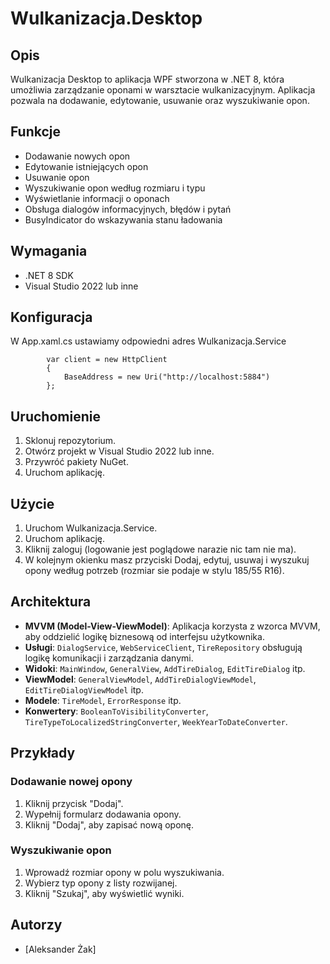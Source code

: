 # Wulkanizacja.Desktop

## Opis
Wulkanizacja Desktop to aplikacja WPF stworzona w .NET 8, która umożliwia zarządzanie oponami w warsztacie wulkanizacyjnym. Aplikacja pozwala na dodawanie, edytowanie, usuwanie oraz wyszukiwanie opon.

## Funkcje
- Dodawanie nowych opon
- Edytowanie istniejących opon
- Usuwanie opon
- Wyszukiwanie opon według rozmiaru i typu
- Wyświetlanie informacji o oponach
- Obsługa dialogów informacyjnych, błędów i pytań
- BusyIndicator do wskazywania stanu ładowania

## Wymagania
- .NET 8 SDK
- Visual Studio 2022 lub inne

## Konfiguracja
W App.xaml.cs ustawiamy odpowiedni adres Wulkanizacja.Service

            var client = new HttpClient
            {
                BaseAddress = new Uri("http://localhost:5884")
            };
            

## Uruchomienie
1. Sklonuj repozytorium.
2. Otwórz projekt w Visual Studio 2022 lub inne.
3. Przywróć pakiety NuGet.
4. Uruchom aplikację.

## Użycie
1. Uruchom Wulkanizacja.Service.
1. Uruchom aplikację.
2. Kliknij zaloguj (logowanie jest poglądowe narazie nic tam nie ma).
3. W kolejnym okienku masz przyciski Dodaj, edytuj, usuwaj i wyszukuj opony według potrzeb (rozmiar sie podaje w stylu 185/55 R16).

## Architektura
- **MVVM (Model-View-ViewModel)**: Aplikacja korzysta z wzorca MVVM, aby oddzielić logikę biznesową od interfejsu użytkownika.
- **Usługi**: `DialogService`, `WebServiceClient`, `TireRepository` obsługują logikę komunikacji i zarządzania danymi.
- **Widoki**: `MainWindow`, `GeneralView`, `AddTireDialog`, `EditTireDialog` itp.
- **ViewModel**: `GeneralViewModel`, `AddTireDialogViewModel`, `EditTireDialogViewModel` itp.
- **Modele**: `TireModel`, `ErrorResponse` itp.
- **Konwertery**: `BooleanToVisibilityConverter`, `TireTypeToLocalizedStringConverter`, `WeekYearToDateConverter`.

## Przykłady
### Dodawanie nowej opony
1. Kliknij przycisk "Dodaj".
2. Wypełnij formularz dodawania opony.
3. Kliknij "Dodaj", aby zapisać nową oponę.

### Wyszukiwanie opon
1. Wprowadź rozmiar opony w polu wyszukiwania.
2. Wybierz typ opony z listy rozwijanej.
3. Kliknij "Szukaj", aby wyświetlić wyniki.

## Autorzy
- [Aleksander Żak]
